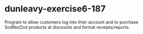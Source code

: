 # dunleavy-exercise6-187
Program to allow customers log into thier account and to purchase SodNotZod products at discounts and format receipts/reports.
